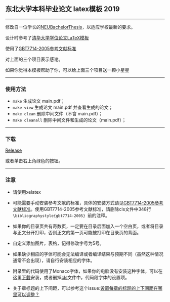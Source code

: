 ## 东北大学本科毕业论文 latex模板 2019
--------------
修改自一位学长的[NEUBachelorThesis](https://github.com/tzaiyang/NEUBachelorThesis)，以适应学校最新的要求。

设计时参考了[清华大学学位论文LaTeX模板](https://github.com/xueruini/thuthesis)

使用了[GBT7714-2005参考文献标准](https://github.com/Haixing-Hu/GBT7714-2005-BibTeX-Style)

对上面的三个项目表示感谢。

如果你觉得本模板帮助了你，可以给上面三个项目送一颗小星星

---------------
### 使用方法
* `make`    生成论文 main.pdf；
* `make view`    生成论文 main.pdf 并查看生成的论文；
* `make clean`     删除中间文件（不含 main.pdf）；
* `make cleanall`  删除中间文件和生成的论文（main.pdf）；
----------------
### 下载

[Release](https://github.com/Acytoo/neu_bachelor_thesis_template/releases)

或者单击右上角绿色的按钮。

--------------------
### 注意

* 请使用xelatex

* 可能需要手动安装参考文献的标准，具体的安装方式请见[GBT7714-2005参考文献标准](https://github.com/Haixing-Hu/GBT7714-2005-BibTeX-Style)。使用GBT7714-2005参考文献标准，请删除cls文件中348行```\bibliographystyle{gbt7714-2005} ```前的注释。

* 如果你的目录页共有奇数页，一定要在目录后面加入一个空白页，或者将目录与正文分开打印，否则正文的第一页可能被打印在目录页的背面。

* 自定义添加图片，表格，记得修改字号为5号。

* 如果缺少相应的字体可能会无法编译或者编译结果与预期不同（虽然这种情况通常不会出现），请自行安装相应的字体。

* 附录里的代码使用了Monaco字体，如果你的电脑没有安装这种字体，可以在这里[下载](https://github.com/todylu/monaco.ttf)安装，或者删掉[cls](https://github.com/Acytoo/neu_bachelor_thesis_template/blob/master/csethesis.cls)文件中，代码段字体的设置项。

* 关于章标题的上下间距，可以参考这个issue:[设置每章的标题的上下间距在哪里可以调整？](https://github.com/ustctug/ustcthesis/issues/102)


